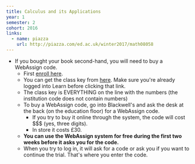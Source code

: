 ```yaml
---
title: Calculus and its Applications
year: 1
semester: 2
cohort: 2016
links:
  - name: piazza
    url: http://piazza.com/ed.ac.uk/winter2017/math08058
---
```

-   If you bought your book second-hand, you will need to buy a
    WebAssign code.
    - First [enroll here](https://www.webassign.net/v4cgi/selfenroll/classkey.html).
    - You can get the class key from [here](https://www.learn.ed.ac.uk/bbcswebdav/pid-2194925-dt-content-rid-4132148_1/courses/MATH080582016-7SV1SEM2/syllabus-CAP2017.pdf). Make sure you're already logged into Learn before clicking that link.
    - The class key is EVERYTHING on the line with the numbers (the institution code does not contain numbers)
    - To buy a WebAssign code, go into Blackwell's and ask the desk at the back (on the education floor) for a WebAssign code.
      - If you try to buy it online through the system, the code will cost $$$ (yes, three digits).
      - In store it costs £30.
    - **You can use the WebAssign system for free during the first two weeks before it asks you for the code.**
    - When you try to log in, it will ask for a code or ask you if you want to continue the trial. That's where you enter the code.

